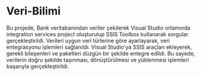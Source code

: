 # Veri-Bilimi
Bu projede, Bank veritabanından veriler çekilerek Visual Studio ortamında integration services project oluşturulup SSIS Toolbox kullanarak sorgular gerçekleştirildi. Verileri uygun veri türlerine göre ayarlayarak, veri entegrasyonu işlemleri sağlanıldı. Visual Studio'ya SSIS araçları ekleyerek, gerekli bileşenleri ve paketleri düzgün bir şekilde entegre edildi. Bu sayede, verilerin doğru şekilde taşınması, dönüştürülmesi ve yüklenmesi işlemleri başarıyla gerçekleştirildi.
